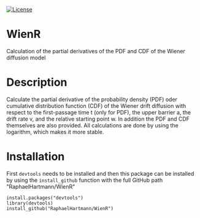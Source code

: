 [![License](https://img.shields.io/badge/license-GPL(>=2)-C11B17.svg)](http://www.gnu.org/licenses/gpl-2.0.html)


# WienR
Calculation of the partial derivatives of the PDF and CDF of the Wiener diffusion model


# Description
Calculate the partial derivative of the probability density (PDF) oder cumulative distribution function (CDF) of the Wiener drift diffusion with respect to the first-passage time t (only for PDF), the upper barrier a, the drift rate v, and the relative starting point w. In addition the PDF and CDF themselves are also provided. All calculations are done by using the logarithm, which makes it more stable.


# Installation
First `devtools` needs to be installed and then this package can be installed by using the `install_github` function with the full GitHub path "RaphaelHartmann/WienR"

```
install.packages("devtools")
library(devtools)
install_github("RaphaelHartmann/WienR")
```
